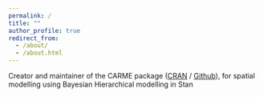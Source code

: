 ```yaml
---
permalink: /
title: ""
author_profile: true
redirect_from: 
  - /about/
  - /about.html
---
```


Creator and maintainer of the CARME package ([CRAN](https://cran.r-project.org/web/packages/CARME/index.html) / [Github](https://github.com/marcogramatica/CARME)), for spatial modelling using Bayesian Hierarchical modelling in Stan